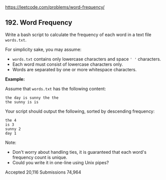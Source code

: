 https://leetcode.com/problems/word-frequency/

## 192. Word Frequency

Write a bash script to calculate the frequency of each word in a text file `words.txt`.

For simplicity sake, you may assume:

- `words.txt` contains only lowercase characters and space `' '` characters.
- Each word must consist of lowercase characters only.
- Words are separated by one or more whitespace characters.

**Example:**

Assume that `words.txt` has the following content:

```
the day is sunny the the
the sunny is is
```
Your script should output the following, sorted by descending frequency:

```
the 4
is 3
sunny 2
day 1
```

Note:

- Don't worry about handling ties, it is guaranteed that each word's frequency
 count is unique.
- Could you write it in one-line using Unix pipes?

Accepted
20,116
Submissions
74,964
